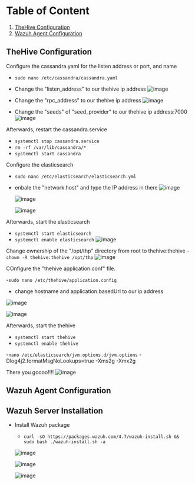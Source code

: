 # Table of Content
1. [TheHive Configuration](#thehive-installation)
2. [Wazuh Agent Configuration](#wazuh-agent-configuration) 


## TheHive Configuration
Configure the cassandra.yaml for the listen address or port, and name
- `sudo nano /etc/cassandra/cassandra.yaml`
- Change the "listen_address" to our thehive ip address
![image](https://github.com/leonlamsc/Wazuh-with-SOAR/assets/140391766/a478b94e-8007-422a-8146-d980c60546d6)

- Change the "rpc_address" to our thehive ip address
![image](https://github.com/leonlamsc/Wazuh-with-SOAR/assets/140391766/d59cdcce-d605-46ec-b495-99c7262c62ea)

- Change the "seeds" of "seed_provider" to our thehive ip address:7000
![image](https://github.com/leonlamsc/Wazuh-with-SOAR/assets/140391766/0fc7cffd-7a32-409a-88cd-d14209bb7005)


Afterwards, restart the cassandra.service
- `systemctl stop cassandra.service`
- `rm -rf /var/lib/cassandra/*`
- `systemctl start cassandra`

Configure the elasticsearch
- `sudo nano /etc/elasticsearch/elasticsearch.yml`
- enbale the "network.host" and type the IP address in there
  ![image](https://github.com/leonlamsc/Wazuh-with-SOAR/assets/140391766/4a8c957c-50fc-4426-9c98-ba5cd7a57ace)

  ![image](https://github.com/leonlamsc/Wazuh-with-SOAR/assets/140391766/cc7d7606-6bd9-4560-8464-f866e604df7e)

  ![image](https://github.com/leonlamsc/Wazuh-with-SOAR/assets/140391766/6ed8778e-98e1-4369-96ed-10c100a78df1)

Afterwards, start the elasticsearch
- `systemctl start elasticsearch`
- `systemctl enable elasticsearch`
  ![image](https://github.com/leonlamsc/Wazuh-with-SOAR/assets/140391766/846e6f59-5c3d-4d04-ad9b-ec14f87538f3)


Change ownership of the "/opt/thp" directory from root to thehive:thehive
-`chown -R thehive:thehive /opt/thp`
  ![image](https://github.com/leonlamsc/Wazuh-with-SOAR/assets/140391766/1338cc95-d154-4ccd-85f8-b93df1f159b1)

COnfigure the "thehive application.conf" file.

-`sudo nano /etc/thehive/application.config`

- change hostname and application.basedUrl to our ip address

![image](https://github.com/leonlamsc/Wazuh-with-SOAR/assets/140391766/5ab3a77c-82af-422d-9360-b8428a543927)

![image](https://github.com/leonlamsc/Wazuh-with-SOAR/assets/140391766/391a2563-4e54-4b8c-8126-fc434100299d)


Afterwards, start the thehive
- `systemctl start thehive`
- `systemctl enable thehive`

-`nano /etc/elasticsearch/jvm.options.d/jvm.options`
-Dlog4j2.formatMsgNoLookups=true
-Xms2g
-Xmx2g



There you goooo!!!!
![image](https://github.com/leonlamsc/Wazuh-with-SOAR/assets/140391766/3012a93a-c293-430c-ba73-2025536305d7)

## Wazuh Agent Configuration



## Wazuh Server Installation
- Install Wazuh package
  - `curl -sO https://packages.wazuh.com/4.7/wazuh-install.sh && sudo bash ./wazuh-install.sh -a`

  ![image](https://github.com/leonlamsc/Wazuh-with-SOAR/assets/140391766/f51d93f2-b504-4b24-9374-f7f03c364db5)

  ![image](https://github.com/leonlamsc/Wazuh-with-SOAR/assets/140391766/03bfedf5-b2aa-4667-9646-0f6062121f86)

  ![image](https://github.com/leonlamsc/Wazuh-with-SOAR/assets/140391766/31e54afc-2a5c-45fb-9544-b2b5145992a5)

